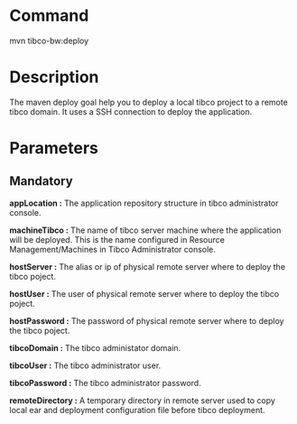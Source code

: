 # Command #

mvn tibco-bw:deploy

# Description #

The maven deploy goal help you to deploy a local tibco project to a remote tibco domain. It uses a SSH connection to deploy the application.

# Parameters #

## Mandatory ##

**appLocation :** The application repository structure in tibco administrator console.

**machineTibco :** The name of tibco server machine where the application will be deployed.
This is the name configured in Resource Management/Machines in Tibco Administrator console.

**hostServer :** The alias or ip of physical remote server where to deploy the tibco poject.

**hostUser :** The user of physical remote server where to deploy the tibco poject.

**hostPassword :** The password of physical remote server where to deploy the tibco poject.

**tibcoDomain :** The tibco administator domain.

**tibcoUser :** The tibco administrator user.

**tibcoPassword :** The tibco administrator password.

**remoteDirectory :** A temporary directory in remote server used to copy local ear and deployment configuration file before tibco deployment.